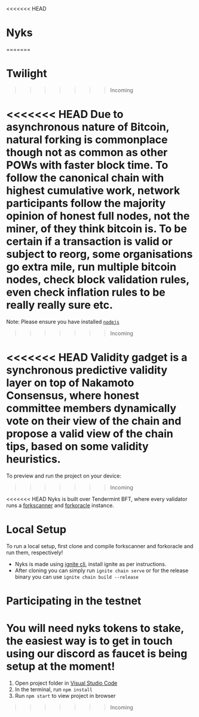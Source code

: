 <<<<<<< HEAD
# Nyks
=======
# Twilight

>>>>>>> Incoming

<<<<<<< HEAD
Due to asynchronous nature of Bitcoin, natural forking is commonplace though not as common as other POWs with faster block time. To follow the canonical chain with highest cumulative work, network participants follow the majority opinion of honest full nodes, not the miner, of they think bitcoin is. To be certain if a transaction is valid or subject to reorg, some organisations go extra mile, run multiple bitcoin nodes, check block validation rules, even check inflation rules to be really really sure etc.
=======
Note: Please ensure you have installed <code><a href="https://nodejs.org/en/download/">nodejs</a></code>

>>>>>>> Incoming

<<<<<<< HEAD
Validity gadget is a synchronous predictive validity layer on top of Nakamoto Consensus, where honest committee members dynamically vote on their view of the chain and propose a valid view of the chain tips, based on some validity heuristics.
=======
To preview and run the project on your device:

>>>>>>> Incoming

<<<<<<< HEAD
Nyks is built over Tendermint BFT, where every validator runs a [forkscanner](https://github.com/twilight-project/forkscanner) and [forkoracle](https://github.com/twilight-project/forkoracle-go) instance.

# Local Setup

To run a local setup, first clone and compile forkscanner and forkoracle and run them, respectively!

- Nyks is made using [ignite cli](https://docs.ignite.com/guide/install), install ignite as per instructions.
- After cloning you can simply run `ignite chain serve` or for the release binary you can use `ignite chain build --release`

# Participating in the testnet

You will need nyks tokens to stake, the easiest way is to get in touch using our discord as faucet is being setup at the moment!
=======
1. Open project folder in <a href="https://code.visualstudio.com/download">Visual Studio Code</a>
2. In the terminal, run `npm install`
3. Run `npm start` to view project in browser

>>>>>>> Incoming
